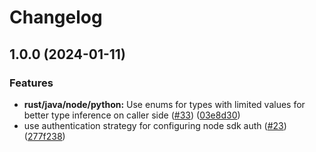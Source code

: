 # Changelog

## 1.0.0 (2024-01-11)


### Features

* **rust/java/node/python:** Use enums for types with limited values for better type inference on caller side ([#33](https://github.com/flipt-io/flipt-server-sdks/issues/33)) ([03e8d30](https://github.com/flipt-io/flipt-server-sdks/commit/03e8d30f3421f48a5d320bed922b0a589c58aa59))
* use authentication strategy for configuring node sdk auth ([#23](https://github.com/flipt-io/flipt-server-sdks/issues/23)) ([277f238](https://github.com/flipt-io/flipt-server-sdks/commit/277f238e09fd7e3429b7a86477dfafba48f0f471))
